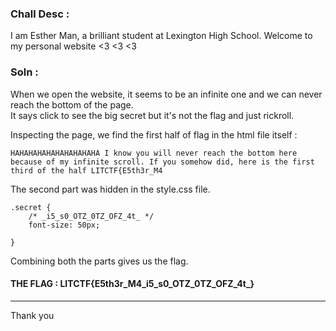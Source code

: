 ### Chall Desc : 
I am Esther Man, a brilliant student at Lexington High School. Welcome to my personal website <3 <3 <3

### Soln : 

When we open the website, it seems to be an infinite one and we can never reach the bottom of the page.   
It says click to see the big secret but it's not the flag and just rickroll.

Inspecting the page, we find the first half of flag in the html file itself : 

```
HAHAHAHAHAHAHAHAHAHA I know you will never reach the bottom here because of my infinite scroll. If you somehow did, here is the first third of the half LITCTF{E5th3r_M4
```

The second part was hidden in the style.css file.  

```
.secret {
	/* _i5_s0_OTZ_0TZ_OFZ_4t_ */
	font-size: 50px;

}
```

Combining both the parts gives us the flag.

#### THE FLAG : LITCTF{E5th3r_M4_i5_s0_OTZ_0TZ_OFZ_4t_}

---

Thank you
